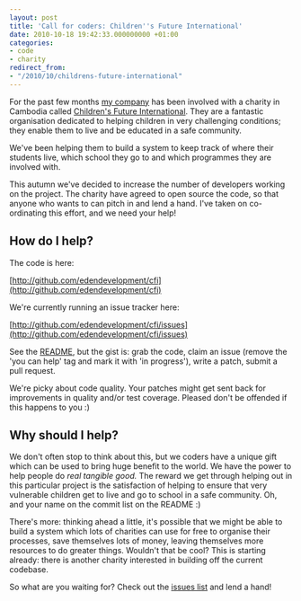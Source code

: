 ```yaml
---
layout: post
title: 'Call for coders: Children''s Future International'
date: 2010-10-18 19:42:33.000000000 +01:00
categories:
- code
- charity
redirect_from:
- "/2010/10/childrens-future-international"
---
```

For the past few months [my company](http://edendevelopment.co.uk) has been involved with a charity in Cambodia called [Children's Future International](http://www.childrensfutureinternational.org/). They are a fantastic organisation dedicated to helping children in very challenging conditions; they enable them to live and be educated in a safe community. 

We've been helping them to build a system to keep track of where their students live, which school they go to and which programmes they are involved with.

This autumn we've decided to increase the number of developers working on the project. The charity have agreed to open source the code, so that anyone who wants to can pitch in and lend a hand. I've taken on co-ordinating this effort, and we need your help!

## How do I help?

The code is here:

[http://github.com/edendevelopment/cfi](http://github.com/edendevelopment/cfi)

We're currently running an issue tracker here:

[http://github.com/edendevelopment/cfi/issues](http://github.com/edendevelopment/cfi/issues)

See the [README](http://github.com/edendevelopment/cfi/blob/master/README.textile), but the gist is: grab the code, claim an issue (remove the 'you can help' tag and mark it with 'in progress'), write a patch, submit a pull request.

We're picky about code quality. Your patches might get sent back for improvements in quality and/or test coverage. Pleased don't be offended if this happens to you :)

## Why should I help?

We don't often stop to think about this, but we coders have a unique gift which can be used to bring huge benefit to the world. We have the power to help people do _real tangible good._ The reward we get through helping out in this particular project is the satisfaction of helping to ensure that very vulnerable children get to live and go to school in a safe community. Oh, and your name on the commit list on the README :)

There's more: thinking ahead a little, it's possible that we might be able to build a system which lots of charities can use for free to organise their processes, save themselves lots of money, leaving themselves more resources to do greater things. Wouldn't that be cool? This is starting already: there is another charity interested in building off the current codebase.

So what are you waiting for? Check out the [issues list](http://github.com/edendevelopment/cfi/issues/) and lend a hand!

